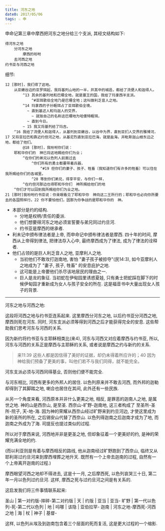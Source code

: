 ```yaml
---
title: 河东之地
date0: 2017/05/06
tags: ☆ 申
---
```


申命记第三章中摩西把河东之地分给三个支派, 其经文结构如下:

    得河东之地
        分河东之地
            摩西的吩咐
        去河西之地
    约书亚与河西之地

细节:

    12 [那时]，我们得了这地。
        从亚嫩谷边的亚罗珥起，我将基列山地的一半，并其中的城邑，都给了流便人和迦得人。
            ^13 其余的基列地和巴珊全地，就是噩王的国，我给了玛拿西半支派。
                ^#亚珥歌伯全地乃是巴珊全地；这叫做利乏音人之地。
            ^14 玛拿西的子孙睚珥占了亚珥歌伯全境，
              ~ 直到基述人和玛迦人的交界，
                ~ 就按自己的名称这巴珊地为哈倭特睚珥，
              ~ 直到今日。
            ~ 15 我又将基列给了玛吉。
        ^16 我给了流便人和迦得人，从基列到亚嫩谷，以谷中为界，直到亚扪人交界的雅博河，17 又将亚拉巴和靠近约但河之地，从基尼烈直到亚拉巴海，就是盐海，并毗斯迦山根东边之地，都给了他们。
            @18 [那时]，我吩咐你们说：
        耶和华你们的　神已将这地赐给你们为业；
            ^在你们的弟兄以色列人前面过去
                ^你们所有的勇士都要带着兵器，
                    ^#19 但你们的妻子、孩子、牲畜〔我知道你们有许多的牲畜〕可以住在我所赐给你们的各城里。
                ^20 等到你们弟兄，得享平安，与你们一样，
            ^在约但河那边也得耶和华你们　神所赐给他们的地
        ^你们才可以回到我所赐给你们为业之地。
    21 [那时]我吩咐约书亚说：你亲眼看见了耶和华你　神向这二王所行的；耶和华也必向你所要去的各国照样行。22 你不要怕他们，因那为你争战的是耶和华你的　神。

- 本部分是约的结构.
  - 分地是权柄/责任的委派.
  - 他们想要得河东之地必须宣誓要与弟兄同过约旦河.
  - 约书亚是摩西的继承者.
- 利未记中颁布律法者是上帝, 而申命记中颁布律法者是摩西. 四十年的时间, 摩西从上帝得到律法, 把律法存入心中, 最终摩西成为了律法, 成为了律法的诠释者.
- 他们占领的是巨人利乏音人之地, 亚摩利人之地.
  - 当初他们不敢攻打迦南地, 害怕 "妻子孩子被掠夺"(民14:3), 如今亚摩利人之地成为了 "妻子, 孩子, 牲畜" 的安息庇护之地.
  - 这可能是上帝要他们杀尽该地居民的理由之一.
  - 巨人是龙的象征. 当初蛇在伊甸园里诱惑夏娃, 只有勇士把蛇踩在脚下的时候伊甸园才重新成为女人与孩子安全的所在. 这是福音书中大量出现女人孩子的背景.

-----

河东之地与河西之地:

这段将河西之地与约书亚连系起来. 这里摩西分河东之地, 以后约书亚分河西之地, 摩西则死在河东. 同时, 河东支派必须等得到河西之后才能获得完全的安息. 这些帮助我们思考河东与河西的关系.

因为新约将约书亚与主耶稣相类比(来4), 河东与河西又对应着摩西与约书亚, 所以, 河东与河西的关系正是摩西与主耶稣的关系, 或者说是摩西之约与新约的关系.

> 来11:39 这些人都是因信得了美好的证据，却仍未得着所应许的；40 因为神给我们预备了更美的事，叫他们若不与我们同得，就不能完全。

河东支派必须与河西同得基业, 否则他们便不能完全.

与河东相比, 河西有更多的外邦人的居住. 以色列原来并不敢去河西, 而外邦的迦勒却得到了其脚踏之地, 喇合也居住在其间, 此外还有一些民族.

从另一个角度来看, 河西原本并非什么更美之地, 相反, 是罪恶的迦南人之地, 是属世之地. 神的山是西奈山, 是至圣. 西奈山-旷野-迦南地, 这三者构成了 至圣所-圣所-院子, 天-地-海. 因为神的荣耀从西奈山经过旷野来到约旦河边, 才使这里成为新的圣所的所在, 之后锡安山代替了西奈山. 以色列得迦南之后迦南才成为了地, 而迦南之外成为了海. 司提反也提过类似的过程.

所以对于摩西来说, 河西地并非是更圣之地, 但却象征着一个更美好的约, 是神的荣耀充满全地的约.

(而以利亚则是有着与摩西相反的路线, 他从迦南经过旷野跑到了西奈山, 临终又从耶利哥过约旦河来到摩西埋葬之地升天. 既然有一个上帝去迦南的过程, 自然有一个上帝离开迦南的过程.)

摩西眼望河西之地却不得进去, 这是十一月, 之后摩西死, 以色列哀哭三十日, 第二年一月以色列过约旦河. 这样, 摩西之死与过约旦河之间是有关系的.

这启发我们将三件事情联系起来:

圣山 | 第一对约版-摔碎-第二对约版   | 天 | 约版 | 亚当 | 亚当-
旷野 | 第一代以色列-死-第二代以色列 | 地 | 吗哪 | 该隐 | 亚伯拉罕-
迦南 | 河东之地-摩西死-河西之地     | 海 | 杖   | 神子 | 基督-

这样, 以色列从埃及到迦南包含着三个层面的死而复活, 这是更大过程的一个缩影.
